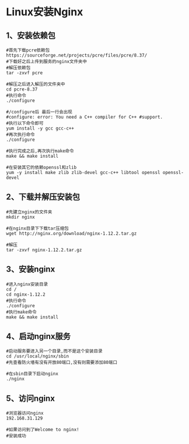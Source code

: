 # Linux安装Nginx

## 1、安装依赖包

```shell
#首先下载pcre依赖包
https://sourceforge.net/projects/pcre/files/pcre/8.37/
#下载好之后上传到服务的nginx文件夹中
#解压依赖包
tar -zxvf pcre

#解压之后进入解压的文件夹中
cd pcre-8.37
#执行命令
./configure

#/configure后 最后一行会出现
#configure: error: You need a C++ compiler for C++ #support.
#执行以下命令即可
yum install -y gcc gcc-c++
#再次执行命令
./configure

#执行完成之后,再次执行make命令
make && make install

#在安装其它的依赖openssl和zlib
yum -y install make zlib zlib-devel gcc-c++ libtool openssl openssl-devel
```

## 2、下载并解压安装包

```shell
#先建立nginx的文件夹
mkdir nginx

#在nginx目录下下载tar压缩包
wget http://nginx.org/download/nginx-1.12.2.tar.gz

#解压
tar -zxvf nginx-1.12.2.tar.gz
```

## 3、安装nginx

```shell
#进入nginx安装目录
cd /
cd nginx-1.12.2
#执行命令
./configure
#执行make命令
make && make install
```

## 4、启动nginx服务

```shell
#启动服务要进入另一个目录,而不是这个安装目录
cd /usr/local/nginx/sbin
#先查看防火墙有没有开放80端口,没有则需要添加80端口

#在sbin目录下启动nginx
./nginx
```

## 5、访问nginx

```shell
#浏览器访问nginx
192.168.31.129

#如果访问到了Welcome to nginx! 
#安装成功
```

